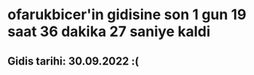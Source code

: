# ofarukbicer'in gidisine son 1 gun 19 saat 36 dakika 27 saniye kaldi

## Gidis tarihi: 30.09.2022 :(
